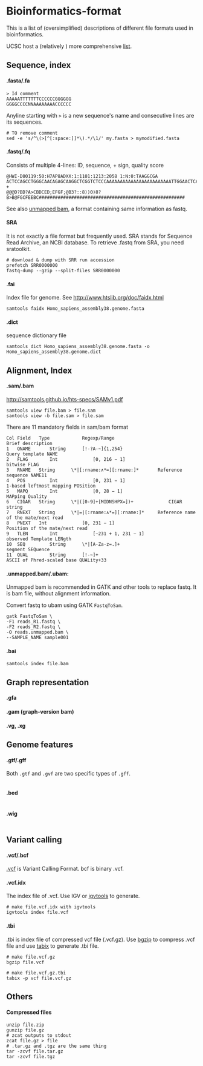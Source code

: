 # Bioinformatics-format

This is a list of (oversimplified) descriptions of different file formats used in bioinformatics.

UCSC host a (relatively ) more comprehensive [list](http://genome.ucsc.edu/FAQ/FAQformat.html).



## Sequence, index

#### .fasta/.fa

```
> Id comment
AAAAATTTTTTTCCCCCCGGGGGG
GGGGCCCCNNAAAAAAAACCCCCC
```

Anyline starting with `>` is a new sequence's name and consecutive lines are its sequences.

```
# TO remove comment
sed -e 's/^\(>[^[:space:]]*\).*/\1/' my.fasta > mymodified.fasta
```


#### .fastq/.fq

Consists of multiple 4-lines: ID, sequence, + sign, quality score

```
@HWI-D00119:50:H7AP8ADXX:1:1101:1213:2058 1:N:0:TAAGGCGA
ACTCCAGCCTGGGCAACAGAGCAAGGCTCGGTCTCCCAAAAAAAAAAAAAAAAAAAAAAAATTGGAACTCATTTAAAAACACTTATGAAGAGTTCATTTCT
+
@@@D?BD?A>CBDCED;EFGF;@B3?::8))0)8?B>B@FGCFEEBC######################################################
```

See also [unmapped bam](####.unmapped.bam/.ubam:), a format containing same information as fastq.



#### SRA

It is not exactly a file format but frequently used. SRA stands for Sequence Read Archive, an NCBI database. To retrieve .fastq from SRA, you need sratoolkit.

```
# download & dump with SRR run accession
prefetch SRR0000000
fastq-dump --gzip --split-files SRR0000000
```



#### .fai

Index file for genome. See http://www.htslib.org/doc/faidx.html

```
samtools faidx Homo_sapiens_assembly38.genome.fasta
```



#### .dict

sequence dictionary file 

```shell
samtools dict Homo_sapiens_assembly38.genome.fasta -o Homo_sapiens_assembly38.genome.dict
```



## Alignment, Index

#### .sam/.bam

 http://samtools.github.io/hts-specs/SAMv1.pdf

```shell
samtools view file.bam > file.sam
santools view -b file.sam > file.sam
```

There are 11 mandatory fields in sam/bam format

```
Col Field 	Type 			Regexp/Range 									Brief description
1 	QNAME		String 		[!-?A-~]{1,254}								Query template NAME
2 	FLAG 		Int 			[0, 216 − 1] 									bitwise FLAG
3 	RNAME 	String 		\*|[:rname:∧*=][:rname:]* 		Reference sequence NAME11 
4 	POS 		Int 			[0, 231 − 1]					 				1-based leftmost mapping POSition
5 	MAPQ 		Int 			[0, 28 − 1] 									MAPping Quality
6 	CIGAR 	String 		\*|([0-9]+[MIDNSHPX=])+ 			CIGAR string
7 	RNEXT 	String 		\*|=|[:rname:∧*=][:rname:]* 	Reference name of the mate/next read 
8 	PNEXT 	Int 			[0, 231 − 1] 									Position of the mate/next read
9 	TLEN 		Int 			[−231 + 1, 231 − 1] 					observed Template LENgth
10 	SEQ 		String 		\*|[A-Za-z=.]+ 								segment SEQuence
11 	QUAL 		String 		[!-~]+ 												ASCII of Phred-scaled base QUALity+33
```



#### .unmapped.bam/.ubam:

Unmapped bam is recommended in GATK and other tools to replace fastq. It is bam file, without alignment information.

Convert fastq to ubam using GATK `FastqToSam`.

```shell
gatk FastqToSam \
-F1 reads_R1.fastq \
-F2 reads_R2.fastq \
-O reads.unmapped.bam \
--SAMPLE_NAME sample001
```

#### .bai

```shell
samtools index file.bam
```



## Graph representation

#### .gfa

#### .gam (graph-version bam)

#### .vg, .xg



## Genome features

#### .gtf/.gff
Both `.gtf` and `.gvf` are two specific types of `.gff`.

```

```



#### .bed 

```

```



#### .wig

```

```



## Variant calling

#### .vcf/.bcf

[.vcf](http://samtools.github.io/hts-specs/VCFv4.2.pdf) is Variant Calling Format. bcf is binary .vcf.



#### .vcf.idx

The index file of .vcf. Use IGV or [igvtools](https://software.broadinstitute.org/software/igv/igvtools_commandline) to generate.

```
# make file.vcf.idx with igvtools
igvtools index file.vcf 
```



#### .tbi

.tbi is index file of compressed vcf file (.vcf.gz). Use [bgzip](http://www.htslib.org/doc/bgzip.html) to compress .vcf file and use [tabix](http://www.htslib.org/doc/tabix.html) to generate .tbi file.

```
# make file.vcf.gz
bgzip file.vcf

# make file.vcf.gz.tbi
tabix -p vcf file.vcf.gz
```



## Others

#### Compressed files

```
unzip file.zip
gunzip file.gz
# zcat outputs to stdout
zcat file.gz > file
# .tar.gz and .tgz are the same thing
tar -zcvf file.tar.gz
tar -zcvf file.tgz
```
